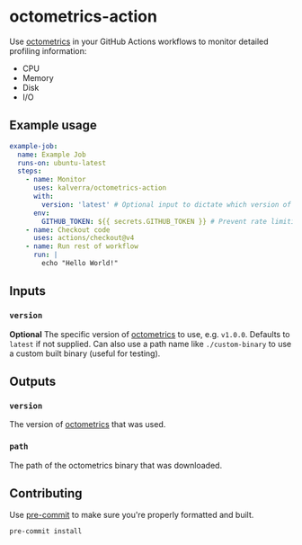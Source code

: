 # octometrics-action

Use [octometrics](https://github.com/kalverra/octometrics) in your GitHub
Actions workflows to monitor detailed profiling information:

- CPU
- Memory
- Disk
- I/O

## Example usage

```yaml
example-job:
  name: Example Job
  runs-on: ubuntu-latest
  steps:
    - name: Monitor
      uses: kalverra/octometrics-action
      with:
        version: 'latest' # Optional input to dictate which version of octometrics to use
      env:
        GITHUB_TOKEN: ${{ secrets.GITHUB_TOKEN }} # Prevent rate limiting
    - name: Checkout code
      uses: actions/checkout@v4
    - name: Run rest of workflow
      run: |
        echo "Hello World!"
```

## Inputs

### `version`

**Optional** The specific version of
[octometrics](https://github.com/kalverra/octometrics) to use, e.g. `v1.0.0`.
Defaults to `latest` if not supplied. Can also use a path name like
`./custom-binary` to use a custom built binary (useful for testing).

## Outputs

### `version`

The version of [octometrics](https://github.com/kalverra/octometrics) that was
used.

### `path`

The path of the octometrics binary that was downloaded.

## Contributing

Use [pre-commit](https://pre-commit.com/) to make sure you're properly formatted
and built.

```sh
pre-commit install
```
